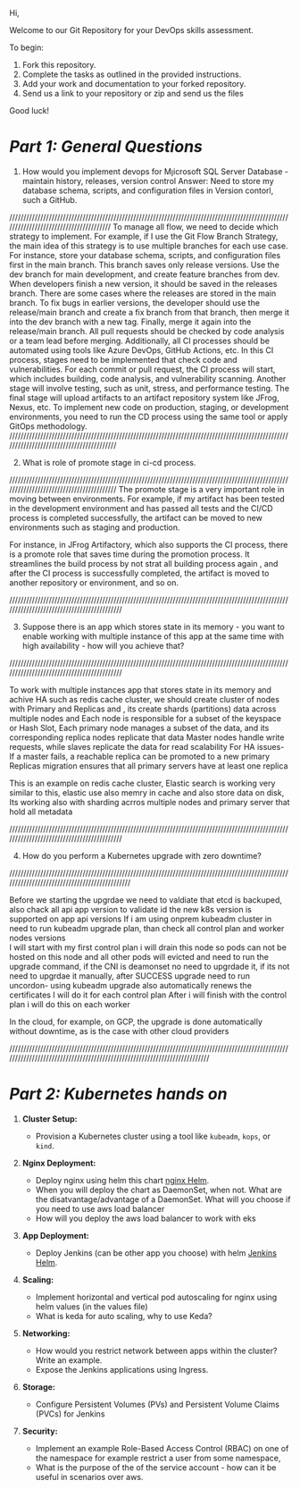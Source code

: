 Hi, 

Welcome to our Git Repository for your DevOps skills assessment.

To begin:
1. Fork this repository.
2. Complete the tasks as outlined in the provided instructions.
3. Add your work and documentation to your forked repository.
4. Send us a link to your repository or zip and send us the files

Good luck!

# *Part 1: General Questions*
1. How would you implement devops for Mןicrosoft SQL Server Database - maintain history, releases, version control
Answer:
Need to store my database schema, scripts, and configuration files in Version contorl,
such a GitHub.

///////////////////////////////////////////////////////////////////////////////////////////////////////////////////////////////////////
To manage all flow, we need to decide which strategy to implement. For example, if I use the Git Flow Branch Strategy, the main idea of this strategy is to use multiple branches for each use case. For instance, store your database schema, scripts, and configuration files first in the main branch. This branch saves only release versions. Use the dev branch for main development, and create feature branches from dev. When developers finish a new version, it should be saved in the releases branch. There are some cases where the releases are stored in the main branch.
To fix bugs in earlier versions, the developer should use the release/main branch and create a fix branch from that branch, then merge it into the dev branch with a new tag. Finally, merge it again into the release/main branch.
All pull requests should be checked by code analysis or a team lead before merging. Additionally, all CI processes should be automated using tools like Azure DevOps, GitHub Actions, etc. In this CI process, stages need to be implemented that check code and vulnerabilities. For each commit or pull request, the CI process will start, which includes building, code analysis, and vulnerability scanning. Another stage will involve testing, such as unit, stress, and performance testing. The final stage will upload artifacts to an artifact repository system like JFrog, Nexus, etc.
To implement new code on production, staging, or development environments, you need to run the CD process using the same tool or apply GitOps methodology.
/////////////////////////////////////////////////////////////////////////////////////////////////////////////////////////////////////////

2. What is role of promote stage in ci-cd process.

/////////////////////////////////////////////////////////////////////////////////////////////////////////////////////////////////////////
The promote stage is a very important role in moving between environments. For example, if my artifact has been tested in the development environment and has passed all tests and the CI/CD process is completed successfully, the artifact can be moved to new environments such as staging and production.

For instance, in JFrog Artifactory, which also supports the CI process, there is a promote role that saves time during the promotion process. It streamlines the build process by not strat all building process again , and after the CI process is successfully completed, the artifact is moved to another repository or environment, and so on.

///////////////////////////////////////////////////////////////////////////////////////////////////////////////////////////////////////////


3. Suppose there is an app which stores state in its memory - you want to enable working with multiple instance of this app at the same time with high availability - how will you achieve that?

///////////////////////////////////////////////////////////////////////////////////////////////////////////////////////////////////////////

To work with multiple instances app that stores state in its memory and achive HA such as redis cache cluster, we should create cluster of nodes with Primary and Replicas and , its create shards (partitions) data across multiple nodes and Each node is responsible for a subset of the keyspace or Hash Slot, Each primary node manages a subset of the data, and its corresponding replica nodes replicate that data
Master nodes handle write requests, while slaves replicate the data for read scalability
For HA issues- If a master fails, a reachable replica can be promoted to a new primary 
Replicas migration ensures that all primary servers have at least one replica

This is an example on redis cache cluster, Elastic search is working very similar to this, elastic use also memry in cache and also store data on disk, Its working also with sharding acrros multiple nodes and primary server that hold all metadata

///////////////////////////////////////////////////////////////////////////////////////////////////////////////////////////////////////////

4. How do you perform a Kubernetes upgrade with zero downtime?

//////////////////////////////////////////////////////////////////////////////////////////////////////////////////////////////////////////////

Before we starting the upgrdae we need to valdiate that etcd is backuped, also chack all api app version to validate id the new k8s version is supported on app api versions
If i am using onprem kubeadm cluster in need to run kubeadm upgrade plan, than check all control plan and worker nodes versions    
I will start with my first control plan i will drain  this node so pods can not be hosted on this node and all other pods will evicted and need to run the upgrade command, if the CNI is deamonset no need to upgrdade it, if its not need to upgrdae it manually, after SUCCESS upgrade need to run uncordon- using kubeadm upgrade also automatically renews the certificates
I will do it for each control plan 
After i will finish with the control plan i will do this on each worker

In the cloud, for example, on GCP, the upgrade is done automatically without downtime, as is the case with other cloud providers

//////////////////////////////////////////////////////////////////////////////////////////////////////////////////////////////////////////////////////////////////////////

# *Part 2: Kubernetes hands on*

1. **Cluster Setup:**
   - Provision a Kubernetes cluster using a tool like `kubeadm`, `kops`, or `kind`.

2. **Nginx Deployment:**
   - Deploy nginx using helm this chart [nginx Helm](https://github.com/kubernetes/ingress-nginx/blob/main/charts/ingress-nginx).
   - When you will deploy the chart as DaemonSet, when not. What are the disatvantage/advantage of a DaemonSet. What will you choose if you need to use aws load balancer
   - How will you deploy the aws load balancer to work with eks

3.  **App Deployment:**
    - Deploy Jenkins (can be other app you choose) with helm [Jenkins Helm](https://github.com/jenkinsci/helm-charts/blob/main/charts/jenkins). 
          
3. **Scaling:**
   - Implement horizontal and vertical pod autoscaling for nginx using helm values (in the values file)
   - What is keda for auto scaling, why to use Keda?
     
4. **Networking:**
   - How would you restrict network between apps within the cluster? Write an example.
   - Expose the Jenkins applications using Ingress.

5. **Storage:**
   - Configure Persistent Volumes (PVs) and Persistent Volume Claims (PVCs) for Jenkins

6. **Security:**
   - Implement an example Role-Based Access Control (RBAC) on one of the namespace for example restrict a user from some namespace, 
   - What is the purpose of the of the service account - how can it be useful in scenarios over aws.

